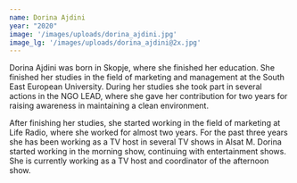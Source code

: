 ```yaml
---
name: Dorina Ajdini
year: "2020"
image: '/images/uploads/dorina_ajdini.jpg'
image_lg: '/images/uploads/dorina_ajdini@2x.jpg'
---
```


Dorina Ajdini was born in Skopje, where she finished her education. She finished her studies in the field of marketing and management at the South East European University. During her studies she took part in several actions in the NGO LEAD, where she gave her contribution for two years for raising awareness in maintaining a clean environment.

After finishing her studies, she started working in the field of marketing at Life Radio, where she worked for almost two years. For the past three years she has been working as a TV host in several TV shows in Alsat M. Dorina started working in the morning show, continuing with entertainment shows. She is currently working as a TV host and coordinator of the afternoon show.